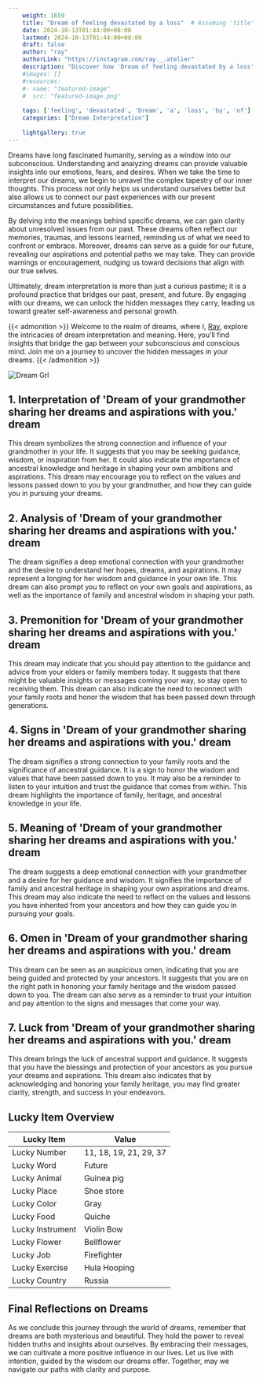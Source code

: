 ```yaml
---
    weight: 1659
    title: "Dream of feeling devastated by a loss"  # Assuming 'title' column exists
    date: 2024-10-13T01:44:00+08:00
    lastmod: 2024-10-13T01:44:00+08:00
    draft: false
    author: "ray"
    authorLink: "https://instagram.com/ray._.atelier"
    description: "Discover how 'Dream of feeling devastated by a loss' can interpret your future and uncover its significant meanings in your life."
    #images: []
    #resources:
    #- name: "featured-image"
    #  src: "featured-image.png"
    
    tags: ['feeling', 'devastated', 'Dream', 'a', 'loss', 'by', 'of']
    categories: ["Dream Interpretation"]
    
    lightgallery: true
---
```

    
Dreams have long fascinated humanity, serving as a window into our subconscious. Understanding and analyzing dreams can provide valuable insights into our emotions, fears, and desires. When we take the time to interpret our dreams, we begin to unravel the complex tapestry of our inner thoughts. This process not only helps us understand ourselves better but also allows us to connect our past experiences with our present circumstances and future possibilities.

By delving into the meanings behind specific dreams, we can gain clarity about unresolved issues from our past. These dreams often reflect our memories, traumas, and lessons learned, reminding us of what we need to confront or embrace. Moreover, dreams can serve as a guide for our future, revealing our aspirations and potential paths we may take. They can provide warnings or encouragement, nudging us toward decisions that align with our true selves.

Ultimately, dream interpretation is more than just a curious pastime; it is a profound practice that bridges our past, present, and future. By engaging with our dreams, we can unlock the hidden messages they carry, leading us toward greater self-awareness and personal growth.

{{< admonition >}}
Welcome to the realm of dreams, where I, [Ray](https://instagram.com/ray._.atelier), explore the intricacies of dream interpretation and meaning. Here, you’ll find insights that bridge the gap between your subconscious and conscious mind. Join me on a journey to uncover the hidden messages in your dreams.
{{< /admonition >}}

![Dream Grl](https://cdn.pixabay.com/photo/2017/11/02/03/35/gothic-2910057_1280.jpg "Dream Grl")

## 1. Interpretation of 'Dream of your grandmother sharing her dreams and aspirations with you.' dream
 This dream symbolizes the strong connection and influence of your grandmother in your life. It suggests that you may be seeking guidance, wisdom, or inspiration from her. It could also indicate the importance of ancestral knowledge and heritage in shaping your own ambitions and aspirations. This dream may encourage you to reflect on the values and lessons passed down to you by your grandmother, and how they can guide you in pursuing your dreams.

## 2. Analysis of 'Dream of your grandmother sharing her dreams and aspirations with you.' dream
 The dream signifies a deep emotional connection with your grandmother and the desire to understand her hopes, dreams, and aspirations. It may represent a longing for her wisdom and guidance in your own life. This dream can also prompt you to reflect on your own goals and aspirations, as well as the importance of family and ancestral wisdom in shaping your path.

## 3. Premonition for 'Dream of your grandmother sharing her dreams and aspirations with you.' dream
 This dream may indicate that you should pay attention to the guidance and advice from your elders or family members today. It suggests that there might be valuable insights or messages coming your way, so stay open to receiving them. This dream can also indicate the need to reconnect with your family roots and honor the wisdom that has been passed down through generations.

## 4. Signs in 'Dream of your grandmother sharing her dreams and aspirations with you.' dream
 The dream signifies a strong connection to your family roots and the significance of ancestral guidance. It is a sign to honor the wisdom and values that have been passed down to you. It may also be a reminder to listen to your intuition and trust the guidance that comes from within. This dream highlights the importance of family, heritage, and ancestral knowledge in your life.

## 5. Meaning of 'Dream of your grandmother sharing her dreams and aspirations with you.' dream
 The dream suggests a deep emotional connection with your grandmother and a desire for her guidance and wisdom. It signifies the importance of family and ancestral heritage in shaping your own aspirations and dreams. This dream may also indicate the need to reflect on the values and lessons you have inherited from your ancestors and how they can guide you in pursuing your goals.

## 6. Omen in 'Dream of your grandmother sharing her dreams and aspirations with you.' dream
 This dream can be seen as an auspicious omen, indicating that you are being guided and protected by your ancestors. It suggests that you are on the right path in honoring your family heritage and the wisdom passed down to you. The dream can also serve as a reminder to trust your intuition and pay attention to the signs and messages that come your way.

## 7. Luck from 'Dream of your grandmother sharing her dreams and aspirations with you.' dream
 This dream brings the luck of ancestral support and guidance. It suggests that you have the blessings and protection of your ancestors as you pursue your dreams and aspirations. This dream also indicates that by acknowledging and honoring your family heritage, you may find greater clarity, strength, and success in your endeavors.

## Lucky Item Overview
| Lucky Item          | Value              |
|---------------|--------------------|
| Lucky Number        | 11, 18, 19, 21, 29, 37  |
| Lucky Word          | Future |
| Lucky Animal        | Guinea pig |
| Lucky Place         | Shoe store     |
| Lucky Color         | Gray     |
| Lucky Food          | Quiche      |
| Lucky Instrument    | Violin Bow |
| Lucky Flower        | Bellflower    |
| Lucky Job           | Firefighter       |
| Lucky Exercise      | Hula Hooping  |
| Lucky Country       | Russia    |


##  Final Reflections on Dreams

As we conclude this journey through the world of dreams, remember that dreams are both mysterious and beautiful. They hold the power to reveal hidden truths and insights about ourselves. By embracing their messages, we can cultivate a more positive influence in our lives. Let us live with intention, guided by the wisdom our dreams offer. Together, may we navigate our paths with clarity and purpose.
